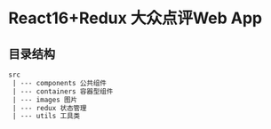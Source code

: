 # React16+Redux 大众点评Web App

## 目录结构

``` txt
src
 | --- components 公共组件
 | --- containers 容器型组件
 | --- images 图片
 | --- redux 状态管理
 | --- utils 工具类
```
